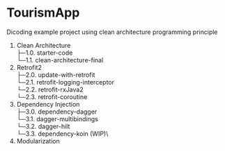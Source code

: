 # TourismApp
Dicoding example project using clean architecture programming principle

1. Clean Architecture\
├─1.0. starter-code\
└─1.1. clean-architecture-final
2. Retrofit2\
├─2.0. update-with-retrofit\
└─2.1. retrofit-logging-interceptor\
└─2.2. retrofit-rxJava2\
└─2.3. retrofit-coroutine
3. Dependency Injection\
├─3.0. dependency-dagger\
└─3.1. dagger-multibindings\
└─3.2. dagger-hilt\
└─3.3. dependency-koin (WIP)\
4. Modularization
